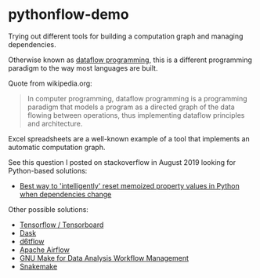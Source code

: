 # pythonflow-demo
Trying out different tools for building a computation graph and managing dependencies.

Otherwise known as [dataflow programming](https://en.wikipedia.org/wiki/Dataflow_programming), this is a different programming paradigm to the way most languages are built.  

Quote from wikipedia.org:

> In computer programming, dataflow programming is a programming paradigm that models a program as a directed graph of the data flowing between operations, thus implementing dataflow principles and architecture.

Excel spreadsheets are a well-known example of a tool that implements an automatic computation graph.

See this question I posted on stackoverflow in August 2019 looking for Python-based solutions:

- [Best way to 'intelligently' reset memoized property values in Python when dependencies change
](https://stackoverflow.com/questions/57439169/best-way-to-intelligently-reset-memoized-property-values-in-python-when-depend/57779847#57779847)

Other possible solutions:
- [Tensorflow / Tensorboard](https://www.tensorflow.org)
- [Dask](https://docs.dask.org/en/latest/)
- [d6tflow](https://github.com)
- [Apache Airflow](https://airflow.apache.org)
- [GNU Make for Data Analysis Workflow Management](https://joongsup.rbind.io/post/2018/08/26/gnu-make-for-workflow-manager/)
- [Snakemake](https://snakemake.readthedocs.io/en/stable/)

